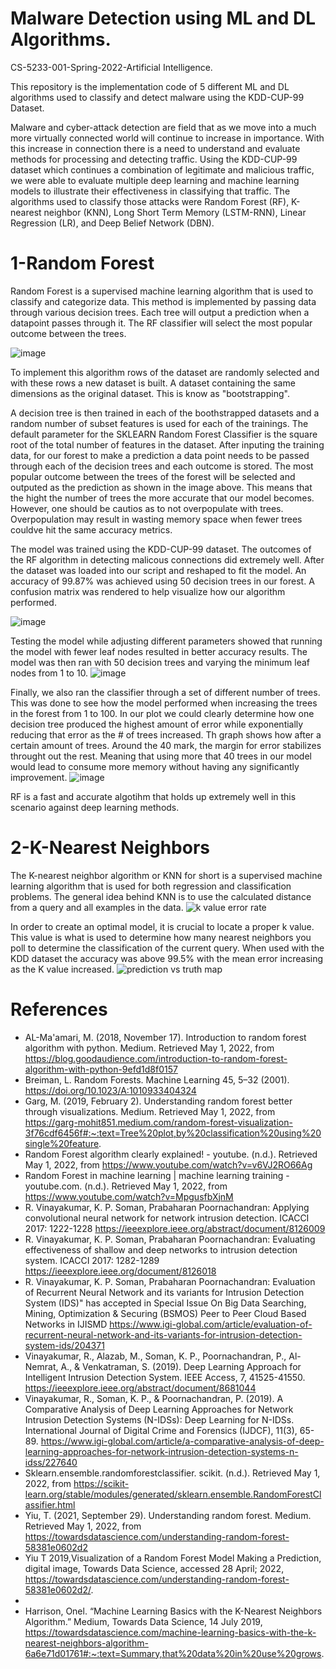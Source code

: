 # Malware Detection using ML and DL Algorithms.
CS-5233-001-Spring-2022-Artificial Intelligence.

This repository is the implementation code of 5 different ML and DL algorithms used to classify and detect malware using the KDD-CUP-99 Dataset.

Malware and cyber-attack detection are field that as we move into a much more virtually connected world will continue to increase in importance. With this increase in connection there is a need to understand and evaluate methods for processing and detecting traffic. Using the KDD-CUP-99 dataset which continues a combination of legitimate and malicious traffic, we were able to evaluate multiple deep learning and machine learning models to illustrate their effectiveness in classifying that traffic. The algorithms used to classify those attacks were Random Forest (RF), K-nearest neighbor (KNN), Long Short Term Memory (LSTM-RNN), Linear Regression (LR), and Deep Belief Network (DBN). 


#  1-Random Forest

Random Forest is a supervised machine learning algorithm that is used to classify and categorize data. This method is implemented by passing data through various decision trees. Each tree will output a prediction when a datapoint passes through it. The RF classifier will select the most popular outcome between the trees.

![image](https://user-images.githubusercontent.com/100402089/166165845-b8801835-be60-42a2-b77a-ee30fce989bc.png)

To implement this algorithm rows of the dataset are randomly selected and with these rows a new dataset is built. A dataset containing the same dimensions as the original dataset. This is know as "bootstrapping".

A decision tree is then trained in each of the boothstrapped datasets and a random number of subset features is used for each of the trainings. The default parameter for the SKLEARN Random Forest Classifier is the square root of the total number of features in the dataset.
After inputing the training data, for our forest to make a prediction a data point needs to be passed through each of the decision trees and each outcome is stored. The most popular outcome between the trees of the forest will be selected and outputed as the prediction as shown in the image above. 
This means that the hight the number of trees the more accurate that our model becomes. However, one should be cautios as to not overpopulate with trees. Overpopulation may result in wasting memory space when fewer trees couldve hit the same accuracy metrics.

The model was trained using the KDD-CUP-99 dataset. The outcomes of the RF algorithm in detecting malicous connections did extremely well. After the dataset was loaded into our script and reshaped to fit the model. An accuracy of 99.87% was achieved using 50 decision trees in our forest. A confusion matrix was rendered to help visualize how our algorithm performed. 

![image](https://user-images.githubusercontent.com/100402089/166167155-1be866a4-f9a6-46c6-b35e-f1e81a1a2cd9.png)

Testing the model while adjusting different parameters showed that running the model with fewer leaf nodes resulted in better accuracy results. The model was then ran with 50 decision trees and varying the minimum leaf nodes from 1 to 10.
![image](https://user-images.githubusercontent.com/100402089/166167227-cf18465d-59aa-4016-95a7-3fc29c70b703.png)

Finally, we also ran the classifier through a set of different number of trees. This was done to see how the model performed when increasing the trees in the forest from 1 to 100. In our plot we could clearly determine how one decision tree produced the highest amount of error while exponentially reducing that error as the # of trees increased. Th graph shows how after a certain amount of trees. Around the 40 mark, the margin for error stabilizes throught out the rest. Meaning that using more that 40 trees in our model would lead to consume more memory without having any significantly improvement. 
![image](https://user-images.githubusercontent.com/100402089/166167365-1ae941e0-2aac-4f96-9cf4-3facf6b184b6.png)

RF is a fast and accurate algotihm that holds up extremely well in this scenario against deep learning methods.


#  2-K-Nearest Neighbors

The K-nearest neighbor algorithm or KNN for short is a supervised machine learning algorithm that is used for both regression and classification problems. The general idea behind KNN is to use the calculated distance from a query and all examples in the data.
![k value error rate](https://user-images.githubusercontent.com/100402089/166173244-fb44a46e-800f-4822-a7f4-32d9481a9ed8.png)

 In order to create an optimal model, it is crucial to locate a proper k value. This value is what is used to determine how many nearest neighbors you poll to determine the classification of the current query. When used with the KDD dataset the accuracy was above 99.5% with the mean error increasing as the K value increased.
![prediction vs truth map](https://user-images.githubusercontent.com/100402089/166173358-46544cb5-a24b-401a-a90b-151d05ddfb5a.png)
























# References
-    AL-Ma'amari, M. (2018, November 17). Introduction to random forest algorithm with python. Medium. Retrieved May 1, 2022, from https://blog.goodaudience.com/introduction-to-random-forest-algorithm-with-python-9efd1d8f0157 
-    Breiman, L. Random Forests. Machine Learning 45, 5–32 (2001). https://doi.org/10.1023/A:1010933404324
-    Garg, M. (2019, February 2). Understanding random forest better through visualizations. Medium. Retrieved May 1, 2022, from https://garg-mohit851.medium.com/random-forest-visualization-3f76cdf6456f#:~:text=Tree%20plot,by%20classification%20using%20single%20feature.
-    Random Forest algorithm clearly explained! - youtube. (n.d.). Retrieved May 1, 2022, from https://www.youtube.com/watch?v=v6VJ2RO66Ag 
-    Random Forest in machine learning | machine learning training - youtube.com. (n.d.). Retrieved May 1, 2022, from https://www.youtube.com/watch?v=MpgusfbXjnM 
-    R. Vinayakumar, K. P. Soman, Prabaharan Poornachandran: Applying convolutional neural network for network intrusion detection. ICACCI 2017: 1222-1228 https://ieeexplore.ieee.org/abstract/document/8126009
-    R. Vinayakumar, K. P. Soman, Prabaharan Poornachandran: Evaluating effectiveness of shallow and deep networks to intrusion detection system. ICACCI 2017: 1282-1289 https://ieeexplore.ieee.org/document/8126018
-    R. Vinayakumar, K. P. Soman, Prabaharan Poornachandran: Evaluation of Recurrent Neural Network and its variants for Intrusion Detection System (IDS)" has accepted in Special Issue On Big Data Searching, Mining, Optimization & Securing (BSMOS) Peer to Peer Cloud Based Networks in IJISMD https://www.igi-global.com/article/evaluation-of-recurrent-neural-network-and-its-variants-for-intrusion-detection-system-ids/204371
-    Vinayakumar, R., Alazab, M., Soman, K. P., Poornachandran, P., Al-Nemrat, A., & Venkatraman, S. (2019). Deep Learning Approach for Intelligent Intrusion Detection System. IEEE Access, 7, 41525-41550. https://ieeexplore.ieee.org/abstract/document/8681044
-    Vinayakumar, R., Soman, K. P., & Poornachandran, P. (2019). A Comparative Analysis of Deep Learning Approaches for Network Intrusion Detection Systems (N-IDSs): Deep Learning for N-IDSs. International Journal of Digital Crime and Forensics (IJDCF), 11(3), 65-89. https://www.igi-global.com/article/a-comparative-analysis-of-deep-learning-approaches-for-network-intrusion-detection-systems-n-idss/227640 
-    Sklearn.ensemble.randomforestclassifier. scikit. (n.d.). Retrieved May 1, 2022, from https://scikit-learn.org/stable/modules/generated/sklearn.ensemble.RandomForestClassifier.html 
-    Yiu, T. (2021, September 29). Understanding random forest. Medium. Retrieved May 1, 2022, from https://towardsdatascience.com/understanding-random-forest-58381e0602d2 
-    Yiu T 2019,Visualization of a Random Forest Model Making a Prediction, digital image, Towards Data Science, accessed 28 April; 2022, <https://towardsdatascience.com/understanding-random-forest-58381e0602d2/>.
-    
-    Harrison, Onel. “Machine Learning Basics with the K-Nearest Neighbors Algorithm.” Medium, Towards Data Science, 14 July 2019, https://towardsdatascience.com/machine-learning-basics-with-the-k-nearest-neighbors-algorithm-6a6e71d01761#:~:text=Summary,that%20data%20in%20use%20grows. 
